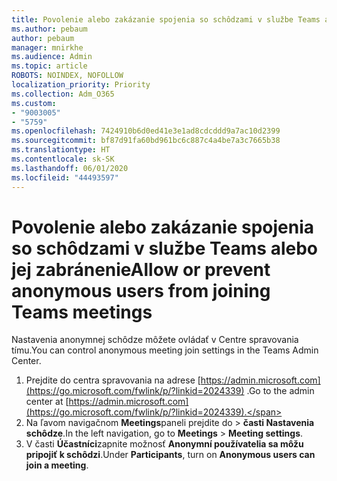 ```yaml
---
title: Povolenie alebo zakázanie spojenia so schôdzami v službe Teams alebo jej zabránenie
ms.author: pebaum
author: pebaum
manager: mnirkhe
ms.audience: Admin
ms.topic: article
ROBOTS: NOINDEX, NOFOLLOW
localization_priority: Priority
ms.collection: Adm_O365
ms.custom:
- "9003005"
- "5759"
ms.openlocfilehash: 7424910b6d0ed41e3e1ad8cdcddd9a7ac10d2399
ms.sourcegitcommit: bf87d91fa60bd961bc6c887c4a4be7a3c7665b38
ms.translationtype: HT
ms.contentlocale: sk-SK
ms.lasthandoff: 06/01/2020
ms.locfileid: "44493597"
---
```

# <a name="allow-or-prevent-anonymous-users-from-joining-teams-meetings"></a><span data-ttu-id="95107-102">Povolenie alebo zakázanie spojenia so schôdzami v službe Teams alebo jej zabránenie</span><span class="sxs-lookup"><span data-stu-id="95107-102">Allow or prevent anonymous users from joining Teams meetings</span></span>

<span data-ttu-id="95107-103">Nastavenia anonymnej schôdze môžete ovládať v Centre spravovania tímu.</span><span class="sxs-lookup"><span data-stu-id="95107-103">You can control anonymous meeting join settings in the Teams Admin Center.</span></span>

1.  <span data-ttu-id="95107-104">Prejdite do centra spravovania na adrese [https://admin.microsoft.com](https://go.microsoft.com/fwlink/p/?linkid=2024339) .</span><span class="sxs-lookup"><span data-stu-id="95107-104">Go to the admin center at  [https://admin.microsoft.com](https://go.microsoft.com/fwlink/p/?linkid=2024339).</span></span>
2.  <span data-ttu-id="95107-105">Na ľavom navigačnom **Meetings**paneli prejdite do   >   **časti Nastavenia schôdze**.</span><span class="sxs-lookup"><span data-stu-id="95107-105">In the left navigation, go to  **Meetings**  >  **Meeting settings**.</span></span>
3.  <span data-ttu-id="95107-106">V časti **Účastníci**zapnite možnosť **Anonymní používatelia sa môžu pripojiť k schôdzi**.</span><span class="sxs-lookup"><span data-stu-id="95107-106">Under  **Participants**, turn on  **Anonymous users can join a meeting**.</span></span>
